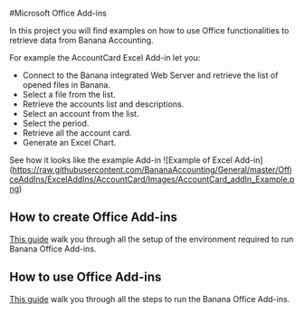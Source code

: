 #Microsoft Office Add-ins

In this project you will find examples on how to use Office functionalities to retrieve data from Banana Accounting. 

For example the AccountCard Excel Add-in let you:
* Connect to the Banana integrated Web Server and retrieve the list of opened files in Banana.
* Select a file from the list.
* Retrieve the accounts list and descriptions.
* Select an account from the list.
* Select the period.
* Retrieve all the account card. 
* Generate an Excel Chart.

See how it looks like the example Add-in 
![Example of Excel Add-in] (https://raw.githubusercontent.com/BananaAccounting/General/master/OfficeAddIns/ExcelAddIns/AccountCard/Images/AccountCard_addIn_Example.png)



## How to create Office Add-ins
[This guide](https://github.com/BananaAccounting/General/blob/master/OfficeAddIns/CreateAddIn.md) walk you through all the setup of the environment required to run Banana Office Add-ins.


## How to use Office Add-ins
[This guide](https://github.com/BananaAccounting/General/blob/master/OfficeAddIns/UseAddIn.md) walk you through all the steps to run the Banana Office Add-ins.


